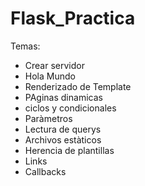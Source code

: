 # Flask_Practica

Temas:
- Crear servidor
- Hola Mundo
- Renderizado de Template
- PAginas dinamicas
- ciclos y condicionales
- Paràmetros
- Lectura de querys
- Archivos estàticos
- Herencia de plantillas
- Links
- Callbacks
